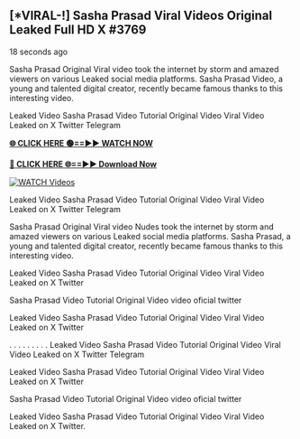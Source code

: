## [*VIRAL-!] Sasha Prasad Viral Videos Original Leaked Full HD X #3769

18 seconds ago

Sasha Prasad Original Viral video took the internet by storm and amazed viewers on various Leaked social media platforms. Sasha Prasad Video, a young and talented digital creator, recently became famous thanks to this interesting video.

Leaked Video Sasha Prasad Video Tutorial Original Video Viral Video Leaked on X Twitter Telegram

**[🌐 CLICK HERE 🟢==►► WATCH NOW](https://russelviper69.blogspot.com/p/valo-video.html)**

**[🔴 CLICK HERE 🌐==►► Download Now](https://russelviper69.blogspot.com/p/valo-video.html)**

[![WATCH Videos](https://i.imgur.com/dJHk4Zq.gif)](https://russelviper69.blogspot.com/p/valo-video.html)

Leaked Video Sasha Prasad Video Tutorial Original Video Viral Video Leaked on X Twitter Telegram

Sasha Prasad Original Viral video Nudes took the internet by storm and amazed viewers on various Leaked social media platforms. Sasha Prasad, a young and talented digital creator, recently became famous thanks to this interesting video.

Leaked Video Sasha Prasad Video Tutorial Original Video Viral Video Leaked on X Twitter

Sasha Prasad Video Tutorial Original Video video oficial twitter

Leaked Video Sasha Prasad Video Tutorial Original Video Viral Video Leaked on X Twitter

. . . . . . . . . Leaked Video Sasha Prasad Video Tutorial Original Video Viral Video Leaked on X Twitter Telegram

Leaked Video Sasha Prasad Video Tutorial Original Video Viral Video Leaked on X Twitter

Sasha Prasad Video Tutorial Original Video video oficial twitter

Leaked Video Sasha Prasad Video Tutorial Original Video Viral Video Leaked on X Twitter.